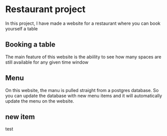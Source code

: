 # Restaurant project

In this project, I have made a website for a restaurant where you can book yourself a table

## Booking a table
The main feature of this website is the abiility to see how many spaces are still available for any given time window

## Menu
On this website, the manu is pulled straight from a postgres database. So you can update the database with new menu items and it will automatically update the menu on the website.

## new item
test